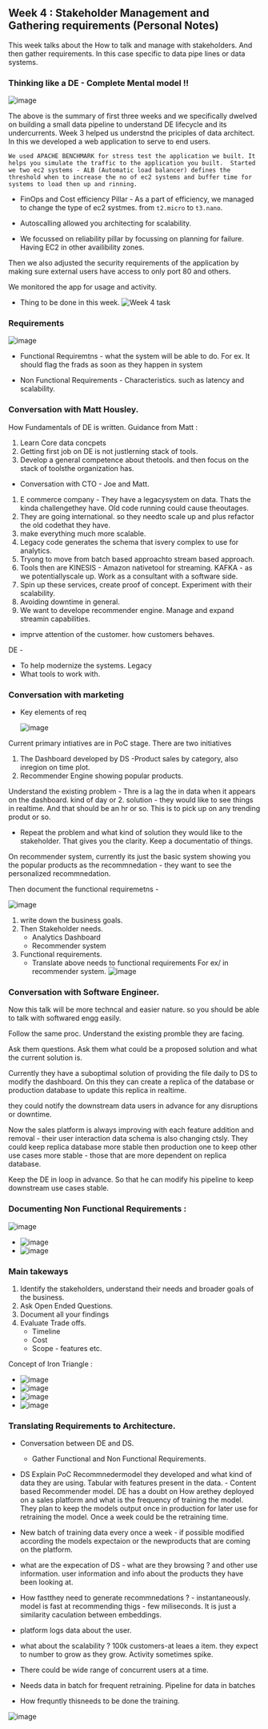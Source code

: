 ## Week 4 : Stakeholder Management and Gathering requirements (Personal Notes)

This week talks about the How to talk and manage with stakeholders. And then gather requirements. In this case specific to data pipe lines or data systems.


### Thinking like a DE - Complete Mental model !!

![image](./.images/Complete%20Mental%20Model.png)

The above is the summary of first three weeks and we specifically dwelved on building a small data pipeline to understand DE lifecycle and its undercurrents. Week 3 helped us understnd the priciples of data architect. In this we developed a web application to serve to end users. 
    
    We used APACHE BENCHMARK for stress test the application we built. It helps you simulate the traffic to the application you built.  Started we two ec2 systems - ALB (Automatic load balancer) defines the threshold when to increase the no of ec2 systems and buffer time for systems to load then up and rinning. 


* FinOps and Cost efficiency Pillar -  As a part of efficiency, we managed to change the type of ec2 systmes. from `t2.micro` to `t3.nano`. 
* Autoscalling allowed you architecting for scalability. 

* We focussed on reliability pillar by focussing on planning for failure. Having EC2 in other availibility zones. 

Then we also adjusted the security requirements of the application by making sure external users have access to only port 80 and others. 

We monitored the app for usage and activity. 

* Thing to be done in this week.
![Week 4 task](./.images/Practical%20On%20the%20Job%20Scenario.png)

### Requirements
![image](./.images/4_Requirements%20Gathering.png)

* Functional Requiremtns - what the system will be able to do. For ex. It should flag the frads as soon as they happen in system

* Non Functional Requirements - Characteristics. such as latency and scalability. 


### Conversation with Matt Housley.

How Fundamentals of DE is written. 
Guidance from Matt :
    
1. Learn Core data concpets
2. Getting first job on DE is not justlerning stack of tools.
3. Develop a general competence about thetools. and then focus on the stack of toolsthe organization has. 
* Conversation with CTO - Joe and Matt. 
1. E commerce company - They have a legacysystem on data. Thats the kinda challengethey have. Old code running could cause theoutages. 
2. They are going international. so they needto scale up and plus refactor the old codethat they have. 
3. make everything much more scalable. 
4. Legacy code generates the schema that isvery complex to use for analytics. 
5. Tryong to move from batch based approachto stream based approach. 
6. Tools then are KINESIS - Amazon nativetool for streaming. KAFKA - as we potentiallyscale up.
Work as a consultant with a software side.
7. Spin up these services, create proof of concept. Experiment with their scalability.
8. Avoiding downtime in general.
9. We want to develope recommender engine. 
Manage and expand streamin capabilities.
- imprve attention of the customer. how customers behaves. 

DE - 
* To help modernize the systems. Legacy
* What tools to work with. 


### Conversation with marketing

* Key elements of req  

    ![image](./.images/5_key%20elements%20of%20requirements%20gathering.png)

Current primary intiatives are in PoC stage. There are two initiatives

1. The Dashboard developed by DS -Product sales by category, also inregion on time plot. 
2. Recommender Engine showing popular products. 

Understand the existing problem -
    Thre is a lag the in data when it appears on the dashboard. kind of day or 2. 
solution - they would like to see things in realtime. And that should be an hr or so. This is to pick up on any trending produt or so. 
* Repeat the problem and what kind of solution they would like to the stakeholder. That gives you the clarity. Keep a documentatio of things.

On recommender system, currently its just the basic system showing you the popular products as the recommnedation - they want to see the personalized recommnedation. 

Then document the functional requiremetns -

![image](./.images/6_Documenting%20requirements.png)

1. write down the business goals.
2. Then Stakeholder needs.
    * Analytics Dashboard
    * Recommender system
3. Functional requirements.
    * Translate above needs to functional requirements
    For ex/ in recommender system.
        ![image](./.images/7_Functional%20Reqs.png)



### Conversation with Software Engineer.

Now this talk will be more techncal and easier nature. so you should be able to talk with softwared engg easily.

Follow the same proc. Understand the existing promble they are facing. 

Ask them questions. Ask them what could be a proposed solution and what the current solution is. 

Currently they have a suboptimal solution of providing the file daily to DS to modify the dashboard. On this they can create a replica of the database or production database to update this replica in realtime. 

they could notify the downstream data users in advance for any disruptions or downtime. 

Now the sales platform is always improving with each feature addition and removal - their user interaction data schema is also changing ctsly. They could keep replica database more stable then production one to keep other use cases more stable - those that are more dependent on replica database.

Keep the DE in loop in advance. So that he can modify his pipeline to keep downstream use cases stable. 



### Documenting Non Functional Requirements :

![image](./.images/8_summar%20SDE%20convesation.png)


* ![image](./.images/9_sys_reqs_1.png)
* ![image](./.images/10_sys_req_2.png)


### Main takeways

1. Identify the stakeholders, understand their needs and broader goals of the business.
2. Ask Open Ended Questions.
3. Document all your findings
4. Evaluate Trade offs.
    * Timeline
    * Cost
    * Scope - features etc. 

Concept of Iron Triangle :

* ![image](./.images/Iron_tle_1.png)
* ![image](./.images/Iron_tle_2.png)
* ![image](./.images/Iron_tle_3.png)
* ![image](./.images/Iron_tle_4.png)


### Translating Requirements to Architecture.

* Conversation between DE and DS.
    - Gather Functional and Non Functional Requirements.


* DS Explain PoC Recommnedermodel they developed and what kind of data they are using. Tabular with features present in the data. - Content based Recommender model. 
DE has a doubt on How arethey deployed on a sales platform and what is the frequency of training the model. They plan to keep the models output once in production for later use for retraining the model. Once a week could be the retraining time. 

- New batch of training data every once a week - if possible modified according the models expectaion or the newproducts that are coming on the platform. 
- what are the expecation of DS - what are they browsing ? and other use information.
user information and info about the products they have been looking at.
- How fastthey need to generate recommnedations ? - instantaneously. model is fast at recommending thigs - few miliseconds. It is just a similarity caculation between embeddings. 
- platform logs data about the user.
- what about the scalability ? 100k customers-at leaes a item. they expect to number to grow as they grow. Activity sometimes spike. 

- There could be wide range of concurrent users at a time. 

- Needs data in batch for frequent retraining. Pipeline for data in batches 
- How frequntly thisneeds to be done the training. 


![image](./.images/Lab_Architecture.png)

